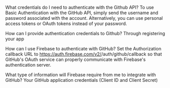 What credentials do I need to authenticate with the Github API?
To use Basic Authentication with the GitHub API, simply send the username and password associated with the account.
Alternatively, you can use personal access tokens or OAuth tokens instead of your password.

How can I provide authentication credentials to Github?
Through registering your app

How can I use Firebase to authenticate with GitHub?
Set the Authorization callback URL to https://auth.firebase.com/v2/<YOUR-FIREBASE-APP>/auth/github/callback so that GitHub's OAuth service can properly communicate with Firebase's authentication server.

What type of information will Firebase require from me to integrate with GitHub?
Your GitHub application credentials (Client ID and Client Secret)
